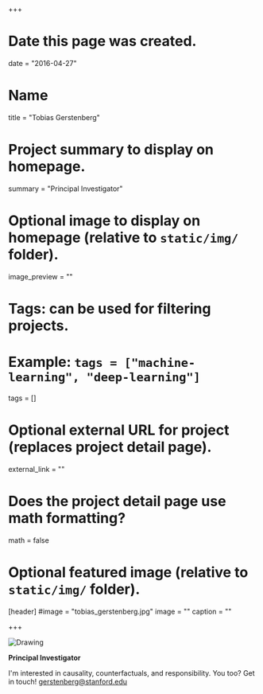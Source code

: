 +++
# Date this page was created.
date = "2016-04-27"

# Name
title = "Tobias Gerstenberg"

# Project summary to display on homepage.
summary = "Principal Investigator"

# Optional image to display on homepage (relative to `static/img/` folder).
image_preview = ""

# Tags: can be used for filtering projects.
# Example: `tags = ["machine-learning", "deep-learning"]`
tags = []

# Optional external URL for project (replaces project detail page).
external_link = ""

# Does the project detail page use math formatting?
math = false

# Optional featured image (relative to `static/img/` folder).
[header]
#image = "tobias_gerstenberg.jpg"
image = ""
caption = ""

+++

<div class = 'people-image'><img src="/img/tobias_gerstenberg.jpg" alt="Drawing"/>

<a href="mailto:gerstenberg@stanford.edu"  title = "E-Mail" target="_top">
<i class="fa fa-envelope"></i>
</a> 

<a href="https://twitter.com/tobigerstenberg"  title = "Twitter" target="_blank">
<i class="fa fa-twitter"></i>
</a> 

<a href="https://github.com/tobiasgerstenberg" title = "Github" target="_blank">
<i class="fa fa-github"></i>   
</a> 

<a href="https://scholar.google.com/citations?user=d0TfP8EAAAAJ&hl=en&oi=ao" title = "Google Scholar" target="_blank">
<i class="ai ai-google-scholar"></i>
</a>

<a href="cv/tobias_gerstenberg.pdf" title = "CV" target="_blank">
<i class="fa fa-file-text-o"></i>
</a>

</div>

**Principal Investigator**

I'm interested in causality, counterfactuals, and responsibility. You too? Get in touch! [gerstenberg@stanford.edu](mailto:gerstenberg@stanford.edu)

<div class = 'spacer'></div>

<!-- ## Teaching

## Contact -->
